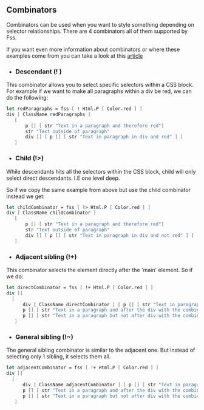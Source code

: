 ## Combinators

Combinators can be used when you want to style something depending on selector relationships.
There are 4 combinators all of them supported by Fss.

If you want even more information about combinators or where these examples come from you can take a look at this [article](https://blog.logrocket.com/what-you-need-to-know-about-css-combinators/)

- ### Descendant (! )
This combinator allows you to select specific selectors within a CSS block.
For example if we want to make all paragraphs within a div be red, we can do the following:

```fsharp
let redParagraphs = fss [ ! Html.P [ Color.red ] ]
div [ ClassName redParagraphs ]
   [
       p [] [ str "Text in a paragraph and therefore red"]
       str "Text outside of paragraph"
       div [] [ p [] [ str "Text in paragraph in div and red" ] ]
   ]
```

</example>

- ### Child (!>)
While descendants hits all the selectors within the CSS block, child will only select direct descendants. I.E one level deep.

So if we copy the same example from above but use the child combinator instead we get:

```fsharp
let childCombinator = fss [ !> Html.P [ Color.red ] ]
div [ ClassName childCombinator ]
   [
       p [] [ str "Text in a paragraph and therefore red"]
       str "Text outside of paragraph"
       div [] [ p [] [ str "Text in paragraph in div and not red" ] ]
   ]
```

</example>

- ### Adjacent sibling (!+)
This combinator selects the element directly after the 'main' element.
So if we do:

```fsharp
let directCombinator = fss [ !+ Html.P [ Color.red ] ]
div []
  [
      div [ ClassName directCombinator ] [ p [] [ str "Text in paragraph in div" ] ]
      p [] [ str "Text in a paragraph and after the div with the combinator so is red"]
      p [] [ str "Text in a paragraph but not after div with the combinator so is not red"]
   ]
```

</example>

- ### General sibling (!~)
The general sibling combinator is similar to the adjacent one. But instead of selecting only 1 sibling, it selects them all.

```fsharp
let adjacentCombinator = fss [ !+ Html.P [ Color.red ] ]
div []
  [
      div [ ClassName adjacentCombinator ] [ p [] [ str "Text in paragraph in div" ] ]
      p [] [ str "Text in a paragraph and after the div with the combinator so is red"]
      p [] [ str "Text in a paragraph but not after div with the combinator so is not red"]
   ]
```

</example>
